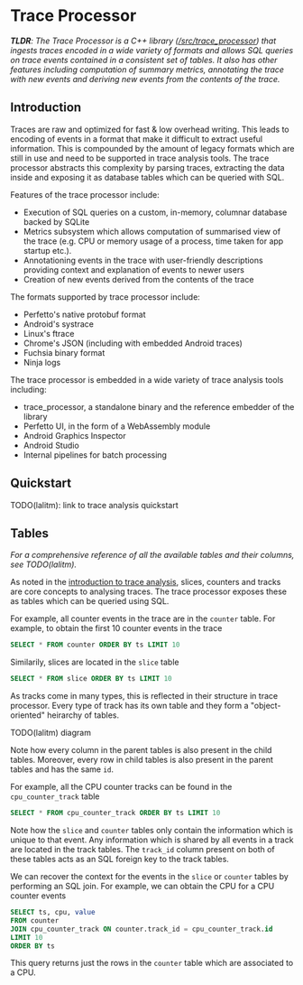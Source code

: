 # Trace Processor

_**TLDR**: The Trace Processor is a C++ library
([/src/trace_processor](https://android.googlesource.com/platform/external/perfetto/+/master/src/trace_processor))
that ingests traces encoded in a wide variety of formats and allows SQL queries
on trace events contained in a consistent set of tables. It also has other
features including computation of summary metrics, annotating the trace with new
events and deriving new events from the contents of the trace._

## Introduction

Traces are raw and optimized for fast & low overhead writing. This leads to
encoding of events in a format that make it difficult to extract useful
information. This is compounded by the amount of legacy formats which are still
in use and need to be supported in trace analysis tools. The trace processor
abstracts this complexity by parsing traces, extracting the data inside and
exposing it as database tables which can be queried with SQL.

Features of the trace processor include:

- Execution of SQL queries on a custom, in-memory, columnar database backed by
  SQLite
- Metrics subsystem which allows computation of summarised view of the trace
  (e.g. CPU or memory usage of a process, time taken for app startup etc.).
- Annotationing events in the trace with user-friendly descriptions providing
  context and explanation of events to newer users
- Creation of new events derived from the contents of the trace

The formats supported by trace processor include:

- Perfetto's native protobuf format
- Android's systrace
- Linux's ftrace
- Chrome's JSON (including with embedded Android traces)
- Fuchsia binary format
- Ninja logs

The trace processor is embedded in a wide variety of trace analysis tools
including:

- trace_processor, a standalone binary and the reference embedder of the library
- Perfetto UI, in the form of a WebAssembly module
- Android Graphics Inspector
- Android Studio
- Internal pipelines for batch processing

## Quickstart

TODO(lalitm): link to trace analysis quickstart

## Tables

_For a comprehensive reference of all the available tables and their columns,
see TODO(lalitm)._

As noted in the [introduction to trace analysis](analysis/index.md), slices,
counters and tracks are core concepts to analysing traces. The trace processor
exposes these as tables which can be queried using SQL.

For example, all counter events in the trace are in the `counter` table. For
example, to obtain the first 10 counter events in the trace

```sql
SELECT * FROM counter ORDER BY ts LIMIT 10
```

Similarily, slices are located in the `slice` table

```sql
SELECT * FROM slice ORDER BY ts LIMIT 10
```

As tracks come in many types, this is reflected in their structure in trace
processor. Every type of track has its own table and they form a
"object-oriented" heirarchy of tables.

TODO(lalitm) diagram

Note how every column in the parent tables is also present in the child tables.
Moreover, every row in child tables is also present in the parent tables and has
the same `id`.

For example, all the CPU counter tracks can be found in the `cpu_counter_track`
table

```sql
SELECT * FROM cpu_counter_track ORDER BY ts LIMIT 10
```

Note how the `slice` and `counter` tables only contain the information which is
unique to that event. Any information which is shared by all events in a track
are located in the track tables. The `track_id` column present on both of these
tables acts as an SQL foreign key to the track tables.

We can recover the context for the events in the `slice` or `counter` tables by
performing an SQL join. For example, we can obtain the CPU for a CPU counter
events

```sql
SELECT ts, cpu, value
FROM counter
JOIN cpu_counter_track ON counter.track_id = cpu_counter_track.id
LIMIT 10
ORDER BY ts
```

This query returns just the rows in the `counter` table which are associated to
a CPU.
